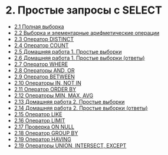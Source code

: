 # 2. Простые запросы с SELECT

- [2.1 Полная выборка](./2.1%20Full%20sample)
- [2.2 Выборка и элементарные арифметические операции](./2.2%20Sampling%20and%20elementary%20arithmetic%20operations)
- [2.3 Оператор DISTINCT](2.3%20Operator%20DISTINCT)
- [2.4 Оператор COUNT](2.4%20Operator%20COUNT)
- [2.5 Домашняя работа 1. Простые выборки](./2.5%20Homework%201)
- [2.6 Домашняя работа 1. Простые выборки (ответы)](./2.6%20Homework%201%20(answers))
- [2.7 Оператор WHERE](./2.7%20Operator%20WHERE)
- [2.8 Операторы AND, OR](./2.8%20Operators%20AND,%20OR)
- [2.9 Оператор BETWEEN](./2.9%20Operator%20BETWEEN)
- [2.10 Операторы IN, NOT IN](./2.10%20Operators%20IN,%20NOT%20IN)
- [2.11 Оператор ORDER BY](./2.11%20Operator%20ORDER%20BY)
- [2.12 Операторы MIN, MAX, AVG](2.12%20Operators%20MIN,%20MAX,%20AVG,%20SUM)
- [2.13 Домашняя работа 2. Простые выборки](2.13%20Homework%202)
- [2.14 Домашняя работа 2. Простые выборки (ответы)](2.14%20Homework%202%20(answers))
- [2.15 Оператор LIKE](2.15%20Operator%20LIKE)
- [2.16 Оператор LIMIT](2.16%20Operator%20LIMIT)
- [2.17 Проверка ON NULL](2.17%20Check%20ON%20NULL)
- [2.18 Оператор GROUP BY](2.18%20Operator%20GROUP%20BY)
- [2.19 Оператор HAVING](2.19%20Operator%20HAVING)
- [2.19 Операторы UNION, INTERSECT, EXCEPT](2.20%20Operators%20UNION,%20INTERSECT,%20EXCEPT)
